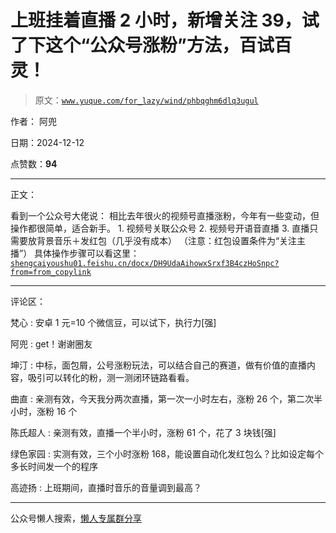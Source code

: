 # 上班挂着直播 2 小时，新增关注 39，试了下这个“公众号涨粉”方法，百试百灵！

> 原文：[`www.yuque.com/for_lazy/wind/phbqghm6dlq3ugul`](https://www.yuque.com/for_lazy/wind/phbqghm6dlq3ugul)

作者： 阿兜

日期：2024-12-12

点赞数：**94**

* * *

正文：

看到一个公众号大佬说： 相比去年很火的视频号直播涨粉，今年有一些变动，但操作都很简单，适合新手。 1. 视频号关联公众号 2. 视频号开语音直播 3. 直播只需要放背景音乐＋发红包（几乎没有成本） （注意：红包设置条件为“关注主播”）
具体操作步骤可以看这里：[`shengcaiyoushu01.feishu.cn/docx/DH9UdaAihowxSrxf3B4czHoSnpc?from=from_copylink`](https://shengcaiyoushu01.feishu.cn/docx/DH9UdaAihowxSrxf3B4czHoSnpc?from=from_copylink)

* * *

评论区：

梵心 : 安卓 1 元=10 个微信豆，可以试下，执行力[强]

阿兜 : get！谢谢圈友

坤汀 : 中标，面包屑，公号涨粉玩法，可以结合自己的赛道，做有价值的直播内容，吸引可以转化的粉，测一测闭环链路看看。

曲直 : 亲测有效，今天我分两次直播，第一次一小时左右，涨粉 26 个，第二次半小时，涨粉 16 个

陈氏超人 : 亲测有效，直播一个半小时，涨粉 61 个，花了 3 块钱[强]

绿色家园 : 实测有效，三个小时涨粉 168，能设置自动化发红包么？比如设定每个多长时间发一个的程序

高迹扬 : 上班期间，直播时音乐的音量调到最高？

* * *

公众号懒人搜索，[懒人专属群分享](https://lazybook.fun/#/blog/group)